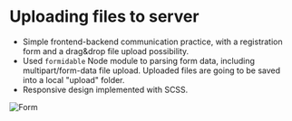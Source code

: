 # Uploading files to server

- Simple frontend-backend communication practice, with a registration form and a drag&drop file upload possibility.
- Used `formidable` Node module to parsing form data, including multipart/form-data file upload. Uploaded files are going to be saved into a local "upload" folder.
- Responsive design implemented with SCSS.

![Form](https://user-images.githubusercontent.com/83576776/130459947-bb434957-257f-4f2e-bac4-c5bed1a9d395.png)

